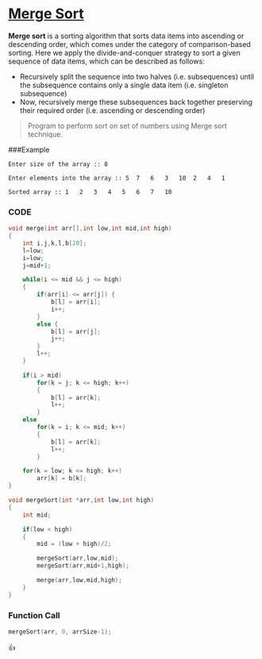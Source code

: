 [Merge Sort](http://shivajivarma.com/code-base/2015/01/02/merge-sort/)
===============

__Merge sort__ is a sorting algorithm that sorts data items into ascending or descending order, which comes under the category of comparison-based sorting. Here we apply the divide-and-conquer strategy to sort a given sequence of data items, which can be described as follows:

* Recursively split the sequence into two halves (i.e. subsequences) until the subsequence contains only a single data item (i.e. singleton subsequence)
* Now, recursively merge these subsequences back together preserving their required order (i.e. ascending or descending order)

> Program to perform sort on set of numbers using Merge sort technique.

###Example
```
Enter size of the array :: 8
    
Enter elements into the array :: 5	7	6	3	10	2	4	1
    
Sorted array :: 1	2	3	4	5	6	7	10
```

### CODE
```c
void merge(int arr[],int low,int mid,int high)
{
    int i,j,k,l,b[20];
    l=low;
    i=low;
    j=mid+1;

    while(i <= mid && j <= high)
    {
        if(arr[i] <= arr[j]) {
            b[l] = arr[i];
            i++;
        }
        else {
            b[l] = arr[j];
            j++;
        }
        l++;
    }

    if(i > mid)
        for(k = j; k <= high; k++)
        {
            b[l] = arr[k];
            l++;
        }
    else
        for(k = i; k <= mid; k++)
        {
            b[l] = arr[k];
            l++;
        }

    for(k = low; k <= high; k++)
        arr[k] = b[k];
}

void mergeSort(int *arr,int low,int high)
{
    int mid;

    if(low < high)
    {
        mid = (low + high)/2;

        mergeSort(arr,low,mid);
        mergeSort(arr,mid+1,high);

        merge(arr,low,mid,high);
    }
}
```

### Function Call
```c
mergeSort(arr, 0, arrSize-1);
```

:+1:

